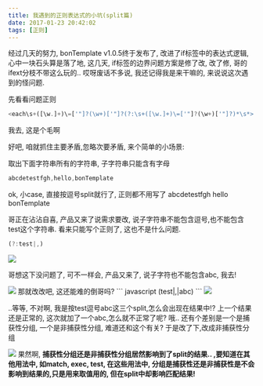 ```yaml
---
title: 我遇到的正则表达式的小坑(split篇)
date: 2017-01-23 20:42:02
tags: [正则]
---
```


经过几天的努力, bonTemplate v1.0.5终于发布了, 改进了if标签中的表达式逻辑, 心中一块石头算是落了地, 这几天, if标签的边界问题方案是修了改, 改了修, 哥的ifext分枝不带这么玩的.. 哎呀废话不多说, 我还记得我是来干嘛的, 来说说这次遇到的怪问题.

先看看问题正则
``` javascript
<each\s+([\w.]+)\=['"]?(\w+)['"]?(?:\s+([\w.]+)\=['"]?(\w+)['"]?)*\s*>
```
我去, 这是个毛啊

好吧, 咱就抓住主要矛盾,忽略次要矛盾, 来个简单的小场景:

取出下面字符串所有的字符串, 子字符串只能含有字母
``` javascript
abcdetestfgh,hello,bonTemplate
```
ok, 小case, 直接按逗号split就行了, 正则都不用写了
abcdetestfgh
hello
bonTemplate

哥正在沾沾自喜, 产品又来了说需求要改, 说子字符串不能包含逗号,也不能包含test这个字符串.
看来只能写个正则了, 这也不是什么问题.
``` javascript
(?:test|,)
```
<img src=/image/regTest1.png>

哥想这下没问题了, 可不一样会, 产品又来了, 说子字符也不能包含abc, 我去!

<img src=/image/87417c60jw1fam6z4pay6g208k06lqv5.gif>
那就改改吧, 这还能难的倒哥吗?
``` javascript
(test|,|abc)
```
<img src=/image/regTest2.png>

..等等, 不对啊, 我是按test逗号abc这三个split,怎么会出现在结果中!?
上一个结果还是正常的, 这次就加了一个abc,怎么就不正常了呢? 
哦.. 还有个差别是一个是捕获性分组, 一个是非捕获性分组, 难道还和这个有关?
于是改了下,改成非捕获性分组

<img src=/image/regTest3.png>
果然啊, <b>捕获性分组还是非捕获性分组居然影响到了split的结果.. ,要知道在其他用法中, 如match, exec, test, 在这些用法中, 分组是捕获性还是非捕获性是不会影响到结果的,只是用来取值用的, 但在split中却影响匹配结果!</b>
